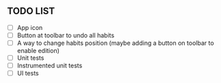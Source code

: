 ## TODO LIST

- [ ] App icon
- [ ] Button at toolbar to undo all habits  
- [ ] A way to change habits position (maybe adding a button on toolbar to enable edition)  
- [ ] Unit tests  
- [ ] Instrumented unit tests  
- [ ] UI tests  